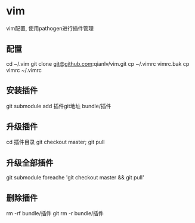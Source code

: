 # vim
vim配置, 使用pathogen进行插件管理

## 配置
cd ~/.vim
git clone git@github.com:qianlv/vim.git
cp ~/.vimrc vimrc.bak
cp vimrc ~/.vimrc

## 安装插件
git submodule add 插件git地址 bundle/插件

## 升级插件
cd 插件目录
git checkout master; git pull

## 升级全部插件
git submodule foreache 'git checkout master && git pull'

## 删除插件
rm -rf bundle/插件
git rm -r bundle/插件


